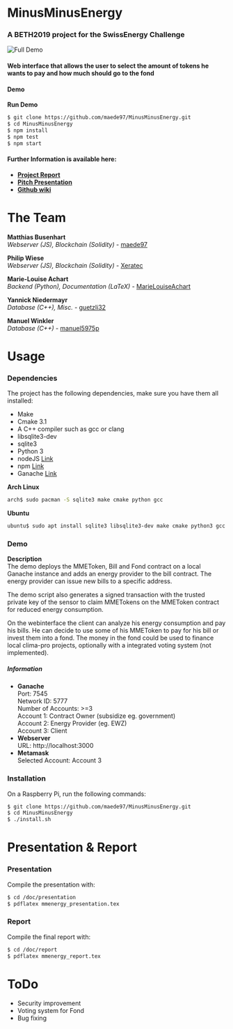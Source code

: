 # MinusMinusEnergy

### A BETH2019 project for the SwissEnergy Challenge

![Full Demo](doc/demo/fullDemo.gif)
#### Web interface that allows the user to select the amount of tokens he wants to pay and how much should go to the fond

#### Demo ####

**Run Demo**
```sh
$ git clone https://github.com/maede97/MinusMinusEnergy.git
$ cd MinusMinusEnergy
$ npm install
$ npm test
$ npm start
```

#### Further Information is available here:

* **[Project Report](#)**
* **[Pitch Presentation](https://github.com/maede97/MinusMinusEnergy/blob/master/doc/presentation/presentationMinusMinusEnergy.pdf)**
* **[Github wiki](https://github.com/maede97/MinusMinusEnergy/wiki/Client)**

# The Team
**Matthias Busenhart**  
*Webserver (JS), Blockchain (Solidity)* - [maede97](https://github.com/maede97)  

**Philip Wiese**  
*Webserver (JS), Blockchain (Solidity)* - [Xeratec](https://github.com/Xeratec)  

**Marie-Louise Achart**  
*Backend (Python), Documentation (LaTeX)* - [MarieLouiseAchart](https://github.com/MarieLouiseAchart)

**Yannick Niedermayr**  
*Database (C++), Misc.* - [guetzli32](https://github.com/guetzli32)  

**Manuel Winkler**  
*Database (C++)* - [manuel5975p](https://github.com/manuel5975p)  

# Usage
### Dependencies
The project has the following dependencies, make sure you have them all installed:
- Make
- Cmake 3.1
- A C++ compiler such as gcc or clang
- libsqlite3-dev
- sqlite3
- Python 3
- nodeJS [Link](https://nodejs.org/en/)
- npm [Link](https://www.npmjs.com/)
- Ganache [Link](https://truffleframework.com/ganache)  

**Arch Linux**  
```sh
arch$ sudo pacman -S sqlite3 make cmake python gcc
```

**Ubuntu**  
```bash
ubuntu$ sudo apt install sqlite3 libsqlite3-dev make cmake python3 gcc
```

### Demo
**Description**  
The demo deploys the MMEToken, Bill and Fond contract on a local Ganache instance and adds an energy provider to the bill contract. The energy provider can issue new bills to a specific address.

The demo script also generates a signed transaction with the trusted private key of the sensor to claim MMETokens on the MMEToken contract for reduced energy consumption.

On the webinterface the client can analyze his energy consumption and pay his bills. He can decide to use some of his MMEToken to pay for his bill or invest them into a fond. The money in the fond could be used to finance local clima-pro projects, optionally with a integrated voting system (not implemented).

##### Information
* **Ganache**  
Port: 7545  
Network ID: 5777  
Number of Accounts: >=3  
Account 1: Contract Owner (subsidize eg. government)  
Account 2: Energy Provider (eg. EWZ)  
Account 3: Client  
* **Webserver**  
URL: http://localhost:3000
* **Metamask**  
Selected Account: Account 3

### Installation
On a Raspberry Pi, run the following commands:
```sh
$ git clone https://github.com/maede97/MinusMinusEnergy.git
$ cd MinusMinusEnergy
$ ./install.sh
```

# Presentation & Report
### Presentation
Compile the presentation with:
```sh
$ cd /doc/presentation
$ pdflatex mmenergy_presentation.tex
```
### Report
Compile the final report with:
```sh
$ cd /doc/report
$ pdflatex mmenergy_report.tex
```

# ToDo
* Security improvement
* Voting system for Fond
* Bug fixing
